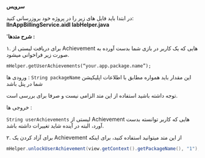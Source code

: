 **سرویس**


در ابتدا باید فایل های زیر را در پروژه خود بروزرسانی کنید:
**IInAppBillingService.aidl
IabHelper.java**

'**شرح متدها :** 

۱. برای دریافت لیستی از Achievement هایی که یک کاربر در بازی شما بدست آورده به صورت زیر فراخوانی میشود.

```aidl
mHelper.getUserAchievements(“your.app.package.name”);
```

ورودی ها :
```String packageName``` 
این مقدار باید همواره  مطابق با اطلاعات اپلیکیشن شما در پنل باشد

توجه داشته باشید استفاده از این متد الزامی نیست و صرفا برای بررسی است.

خروجی ها :

```String userAchievements``` 
لیستی از Achievement هایی که کاربر توانسته بدست آورد، البته در آینده شاید تغییرات داشته باشد.

۲. برای آزاد کردن یک Achievement از این متد میتوانید استفاده کنید، برای اینکه

```java
mHelper.unlockUserAchievement(view.getContext().getPackageName(), "1");
```

